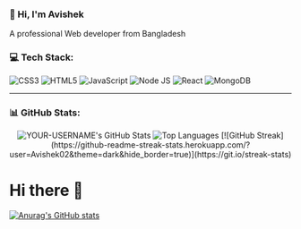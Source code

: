 ### 👋 Hi, I'm Avishek

A professional Web developer from Bangladesh

### 💻 Tech Stack:
![CSS3](https://img.shields.io/badge/css3-%231572B6.svg?style=for-the-badge&logo=css3&logoColor=white)
![HTML5](https://img.shields.io/badge/html5-%23E34F26.svg?style=for-the-badge&logo=html5&logoColor=white)
![JavaScript](https://img.shields.io/badge/javascript-%23323330.svg?style=for-the-badge&logo=javascript&logoColor=%23F7DF1E)
![Node JS](https://img.shields.io/badge/Node.js-339933?style=for-the-badge&logo=nodedotjs&logoColor=white)
![React](https://img.shields.io/badge/react-%2320232a.svg?style=for-the-badge&logo=react&logoColor=%2361DAFB)
![MongoDB](https://img.shields.io/badge/MongoDB-4EA94B?style=for-the-badge&logo=mongodb&logoColor=white)

---

### 📊 GitHub Stats:

<p align="center">
  <img src="https://github-readme-stats.vercel.app/api?username=Avishek02&show_icons=true&theme=radical" alt="YOUR-USERNAME's GitHub Stats" />
  <img src="https://github-readme-stats.vercel.app/api/top-langs/?username=Avishek02&layout=compact&theme=radical" alt="Top Languages" />
  [![GitHub Streak](https://github-readme-streak-stats.herokuapp.com/?user=Avishek02&theme=dark&hide_border=true)](https://git.io/streak-stats)
</p>



# Hi there 👋

[![Anurag's GitHub stats](https://github-readme-stats.vercel.app/api?username=Avishek02&show_icons=true&theme=radical)](https://github.com/anuraghazra/github-readme-stats)

